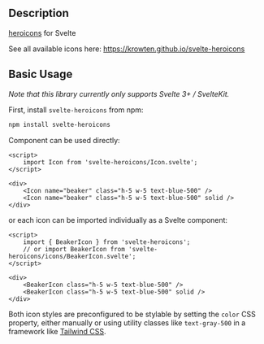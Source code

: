 ## Description

[heroicons](https://heroicons.com) for Svelte

See all available icons here: https://krowten.github.io/svelte-heroicons

## Basic Usage

_Note that this library currently only supports Svelte 3+ / SvelteKit._

First, install `svelte-heroicons` from npm:

```sh
npm install svelte-heroicons
```

Сomponent can be used directly:

```svelte
<script>
	import Icon from 'svelte-heroicons/Icon.svelte';
</script>

<div>
	<Icon name="beaker" class="h-5 w-5 text-blue-500" />
	<Icon name="beaker" class="h-5 w-5 text-blue-500" solid />
</div>
```

or each icon can be imported individually as a Svelte component:

```svelte
<script>
	import { BeakerIcon } from 'svelte-heroicons';
	// or import BeakerIcon from 'svelte-heroicons/icons/BeakerIcon.svelte';
</script>

<div>
	<BeakerIcon class="h-5 w-5 text-blue-500" />
	<BeakerIcon class="h-5 w-5 text-blue-500" solid />
</div>
```

Both icon styles are preconfigured to be stylable by setting the `color` CSS property, either manually or using utility classes like `text-gray-500` in a framework like [Tailwind CSS](https://tailwindcss.com).
